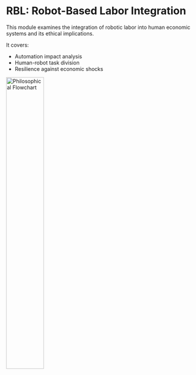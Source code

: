 # RBL: Robot-Based Labor Integration

This module examines the integration of robotic labor into human economic systems and its ethical implications.

It covers:
- Automation impact analysis
- Human-robot task division
- Resilience against economic shocks

<img src="assets/images/philosophical.png" alt="Philosophical Flowchart" style="width:45%;">
